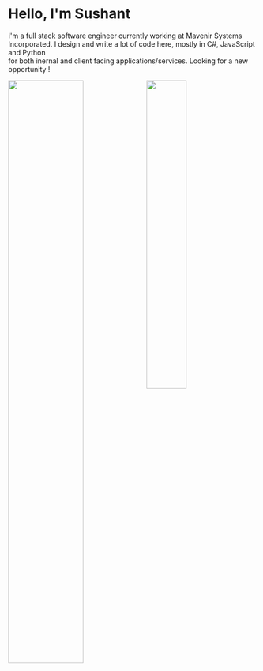# Hello, I'm Sushant
I'm a full stack software engineer currently working at Mavenir Systems Incorporated. I design and write a lot of code here, mostly in C#, JavaScript and Python  
for both inernal and client facing applications/services. Looking for a new opportunity !

<div>
<img src="https://github-readme-stats.vercel.app/api?username=anti-mony&count_private=true&show_icons=true&theme=tokyonight&hide=stars" align="left" width='55%'>
<img src="https://github-readme-stats.vercel.app/api/top-langs/?username=anti-mony&layout=compact&theme=tokyonight&hide=html&langs_count=7" align="left" width='40%'>
</div>

